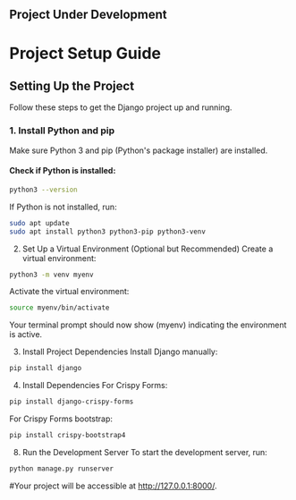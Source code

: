 ## Project Under Development

# Project Setup Guide

## Setting Up the Project

Follow these steps to get the Django project up and running.

### 1. Install Python and pip

Make sure Python 3 and pip (Python's package installer) are installed.

#### Check if Python is installed:
```bash
python3 --version
```

If Python is not installed, run:
```bash
sudo apt update
sudo apt install python3 python3-pip python3-venv
```

2. Set Up a Virtual Environment (Optional but Recommended)
Create a virtual environment:
```bash
python3 -m venv myenv
```

Activate the virtual environment:
```bash
source myenv/bin/activate
```

Your terminal prompt should now show (myenv) indicating the environment is active.

3. Install Project Dependencies
Install Django manually:
```bash
pip install django
```

4. Install Dependencies 
For Crispy Forms:
```bash
pip install django-crispy-forms
```
For Crispy Forms bootstrap:
```bash
pip install crispy-bootstrap4
```

8. Run the Development Server
To start the development server, run:
```bash
python manage.py runserver
```

#Your project will be accessible at http://127.0.0.1:8000/.
